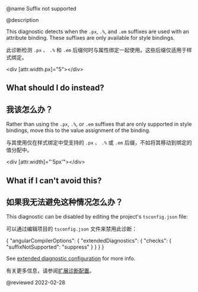 @name Suffix not supported

@description

This diagnostic detects when the `.px`, `.%`, and `.em` suffixes are used with an attribute
binding. These suffixes are only available for style bindings.

此诊断检测 `.px` 、 `.%` 和 `.em` 后缀何时与属性绑定一起使用。这些后缀仅适用于样式绑定。

<code-example format="html" language="html">

&lt;div [attr.width.px]="5"&gt;&lt;/div&gt;

</code-example>

## What should I do instead?

## 我该怎么办？

Rather than using the `.px`, `.%`, or `.em` suffixes that are only supported in style bindings,
move this to the value assignment of the binding.

与其使用仅在样式绑定中受支持的 `.px` 、 `.%` 或 `.em` 后缀，不如将其移动到绑定的值分配中。

<code-example format="html" language="html">
  
&lt;div [attr.width]="'5px'"&gt;&lt;/div&gt;

</code-example>

## What if I can't avoid this?

## 如果我无法避免这种情况怎么办？

This diagnostic can be disabled by editing the project's `tsconfig.json` file:

可以通过编辑项目的 `tsconfig.json` 文件来禁用此诊断：

<code-example format="json" language="json">

{
  "angularCompilerOptions": {
    "extendedDiagnostics": {
      "checks": {
        "suffixNotSupported": "suppress"
      }
    }
  }
}

</code-example>

See [extended diagnostic configuration](extended-diagnostics#configuration) for more info.

有关更多信息，请参阅[扩展诊断配置](extended-diagnostics#configuration)。

<!-- links -->

<!-- external links -->

<!-- end links -->

@reviewed 2022-02-28

